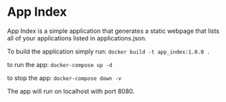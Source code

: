 # App Index

App Index is a simple application that generates a static webpage that
lists all of your applications listed in applications.json.


To build the application simply run:
`docker build -t app_index:1.0.0 .`

to run the app:
`docker-compose up -d`

to stop the app:
`docker-compose down -v`

The app will run on localhost with port 8080.



